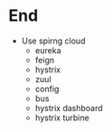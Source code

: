 # End

* Use spirng cloud
  * eureka
  * feign
  * hystrix
  * zuul
  * config
  * bus
  * hystrix dashboard
  * hystrix turbine

